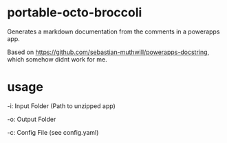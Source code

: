 # portable-octo-broccoli
Generates a markdown documentation from the comments in a powerapps app.

Based on https://github.com/sebastian-muthwill/powerapps-docstring, which somehow didnt work for me.

# usage
-i: Input Folder (Path to unzipped app)

-o: Output Folder

-c: Config File (see config.yaml)
